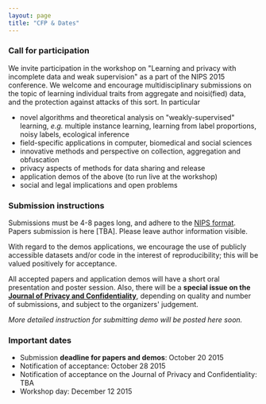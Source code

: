 ```yaml
---
layout: page
title: "CFP & Dates"
---
```


### Call for participation

We invite participation in the workshop on "Learning and privacy with incomplete data
and weak supervision" as a part of the NIPS 2015 conference. We welcome and encourage
multidisciplinary submissions on the topic of learning individual traits from
aggregate and noisi(fied) data, and the protection against attacks of this sort.
In particular

- novel algorithms and theoretical analysis on "weakly-supervised" learning, *e.g.*
multiple instance learning, learning from label proportions, noisy labels, ecological inference
- field-specific applications in computer, biomedical and social sciences
- innovative methods and perspective on collection, aggregation and obfuscation
- privacy aspects of methods for data sharing and release
- application demos of the above (to run live at the workshop)
- social and legal implications and open problems

### Submission instructions

Submissions must be 4-8 pages long, and adhere to the [NIPS format](https://nips.cc/Conferences/2015/PaperInformation/StyleFiles).
Papers submission is here [TBA]. Please leave author information visible.

With regard to the demos applications, we encourage the use of publicly accessible
datasets and/or code in the interest of reproducibility; this will be valued positively
for acceptance.

All accepted papers and application demos will have a short oral presentation
and poster session. Also, there will be a **special issue on the [Journal of Privacy and Confidentiality](http://repository.cmu.edu/jpc/)**, depending on quality and number of submissions,
 and subject to the organizers' judgement.

*More detailed instruction for submitting demo will be posted here soon.*

### Important dates

- Submission **deadline for papers and demos**: October 20 2015
- Notification of acceptance: October 28 2015
- Notification of acceptance on the Journal of Privacy and Confidentiality: TBA
- Workshop day: December 12 2015
